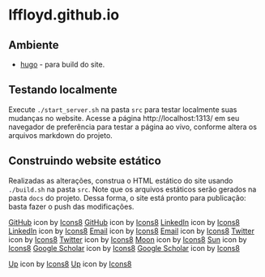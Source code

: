 # lffloyd.github.io

## Ambiente

* [hugo](https://gohugo.io/getting-started/installing/) - para build do site.

## Testando localmente

Execute ```./start_server.sh``` na pasta ```src``` para testar localmente suas mudanças no website. Acesse a página http://localhost:1313/ em seu navegador de preferência para testar a página ao vivo, conforme altera os arquivos markdown do projeto.

## Construindo website estático

Realizadas as alterações, construa o HTML estático do site usando ```./build.sh``` na pasta ```src```. Note que os arquivos estáticos serão gerados na pasta ```docs``` do projeto. Dessa forma, o site está pronto para publicação: basta fazer o push das modificações.

<a target="_blank" href="https://icons8.com/icon/fmFqQmR0UdsR/github">GitHub</a> icon by <a target="_blank" href="https://icons8.com">Icons8</a>
<a target="_blank" href="https://icons8.com/icon/WCL5hPLvhUjQ/github">GitHub</a> icon by <a target="_blank" href="https://icons8.com">Icons8</a>
<a target="_blank" href="https://icons8.com/icon/447/linkedin">LinkedIn</a> icon by <a target="_blank" href="https://icons8.com">Icons8</a>
<a target="_blank" href="https://icons8.com/icon/8808/linkedin">LinkedIn</a> icon by <a target="_blank" href="https://icons8.com">Icons8</a>
<a target="_blank" href="https://icons8.com/icon/53435/mail">Email</a> icon by <a target="_blank" href="https://icons8.com">Icons8</a>
<a target="_blank" href="https://icons8.com/icon/53388/mail">Email</a> icon by <a target="_blank" href="https://icons8.com">Icons8</a>
<a target="_blank" href="https://icons8.com/icon/7WVpwSy9g6hn/twitterx">Twitter</a> icon by <a target="_blank" href="https://icons8.com">Icons8</a>
<a target="_blank" href="https://icons8.com/icon/zWrz2bjEiP4D/twitterx">Twitter</a> icon by <a target="_blank" href="https://icons8.com">Icons8</a>
<a target="_blank" href="https://icons8.com/icon/25031/crescent-moon">Moon</a> icon by <a target="_blank" href="https://icons8.com">Icons8</a>
<a target="_blank" href="https://icons8.com/icon/648/sun">Sun</a> icon by <a target="_blank" href="https://icons8.com">Icons8</a>
<a target="_blank" href="https://icons8.com/icon/pU44R9xgF3wq/google-scholar">Google Scholar</a> icon by <a target="_blank" href="https://icons8.com">Icons8</a>
<a target="_blank" href="https://icons8.com/icon/okYCvWotC0uX/google-scholar">Google Scholar</a> icon by <a target="_blank" href="https://icons8.com">Icons8</a>


<a target="_blank" href="https://icons8.com/icon/26140/slide-up">Up</a> icon by <a target="_blank" href="https://icons8.com">Icons8</a>
<a target="_blank" href="https://icons8.com/icon/26124/slide-up">Up</a> icon by <a target="_blank" href="https://icons8.com">Icons8</a>